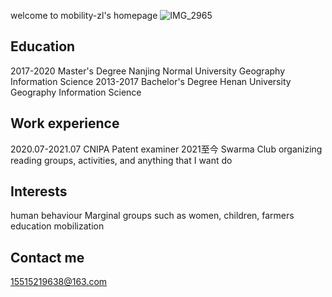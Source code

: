 welcome to mobility-zl's homepage
![IMG_2965](https://user-images.githubusercontent.com/17485408/181789706-bb35bd01-9977-4b19-8924-0990925947ff.jpg?v8=30*30)



## Education

2017-2020 Master's Degree Nanjing Normal University Geography Information Science
2013-2017 Bachelor's Degree Henan University Geography Information Science

## Work experience

2020.07-2021.07 CNIPA Patent examiner
2021至今 Swarma Club organizing reading groups, activities, and anything that I want do

## Interests

human behaviour
Marginal groups such as women, children, farmers
education
mobilization

## Contact me
15515219638@163.com
